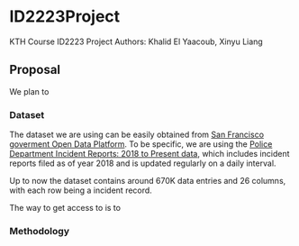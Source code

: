 # ID2223Project
KTH Course ID2223 Project Authors: Khalid El Yaacoub, Xinyu Liang

## Proposal

We plan to 

### Dataset

The dataset we are using can be easily obtained from [San Francisco goverment Open Data Platform](https://data.sfgov.org/browse). To be specific, we are using the [Police Department Incident Reports: 2018 to Present data](https://data.sfgov.org/Public-Safety/Police-Department-Incident-Reports-2018-to-Present/wg3w-h783), which includes incident reports filed as of year 2018 and is updated regularly on a daily interval.

Up to now the dataset contains around 670K data entries and 26 columns, with each row being a incident record.

The way to get access to is to 


### Methodology